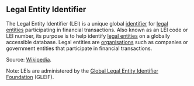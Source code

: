 ## Legal Entity Identifier

<p class="c8"><span>The Legal Entity Identifier (LEI) is a unique global </span><span class="c2"><a class="c3" href="#h.u3bfehmj4ed3">identifier</a></span><span>&nbsp;for </span><span class="c2"><a class="c3" href="#h.5328bxxk02sb">legal entities</a></span><span>&nbsp;participating in financial transactions. Also known as an LEI code or LEI number, its purpose is to help identify </span><span class="c2"><a class="c3" href="#h.5328bxxk02sb">legal entities</a></span><span>&nbsp;on a globally accessible database. Legal entities are </span><span class="c2"><a class="c3" href="#h.z27mp1358pi9">organisations</a></span><span class="c0">&nbsp;such as companies or government entities that participate in financial transactions.</span></p><p class="c8"><span>Source: </span><span class="c2"><a class="c3" href="https://www.google.com/url?q=https://en.wikipedia.org/wiki/Legal_Entity_Identifier&amp;sa=D&amp;source=editors&amp;ust=1706779842739487&amp;usg=AOvVaw1cyx8_3sxk7e6FV51tvsxX">Wikipedia</a></span><span>.</span></p><p class="c8"><span>Note: LEIs are administered by the </span><span class="c2"><a class="c3" href="https://www.google.com/url?q=https://www.gleif.org/&amp;sa=D&amp;source=editors&amp;ust=1706779842739892&amp;usg=AOvVaw36fytNldZK2ejgBk-gCl4c">Global Legal Entity Identifier Foundation</a></span><span class="c0">&nbsp;(GLEIF).</span></p>

